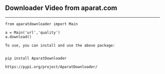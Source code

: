 ## Downloader Video from aparat.com

****

```
from aparatdownloader import Main

a = Main('url','quality')
a.download()
```

```
To use, you can install and use the above package:


pip install AparatDownloader

https://pypi.org/project/AparatDownloader/

```
